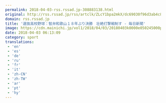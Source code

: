 ```yaml
---
permalink: 2018-04-03-rss.rssad.jp-308883138.html
original: http://rss.rssad.jp/rss/artclk/ZLcY1bpa2mkX/dc69030f96d3ab4c8438be4df85ecc39?ul=62dPQaAxUkxltfAAIKZjqeIJgC6HI3x6JL.EjW2mNtcC56EHP0CFvKgjPQPqbWi6P5SEAhE6VP7eCt3Bw58ws.h.SDIRhRLKsKRWz73OH_s6ZHcDq
domain: rss.rssad.jp
title: '選抜高校野球：智弁和歌山１８年ぶり決勝　壮絶打撃戦制す - 毎日新聞'
image: https://cdn.mainichi.jp/vol1/2018/04/03/20180403k0000e050245000p/9.jpg?1
date: 2018-04-03 06:13:09
category: sport
translations: 
 - 'en'
 - 'es'
 - 'de'
 - 'ru'
 - 'fr'
 - 'it'
 - 'zh-CN'
 - 'zh-TW'
 - 'ar'
 - 'pt'
 - 'hy'
---
```


